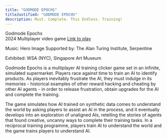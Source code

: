 ```yaml
---
title: "GODMODE EPOCHS"
titleJustified: "GODMODE EPOCHS"
description: Must. Complete. This Endless. Training!
---
```


Godmode Epochs<span class="dc-hide-on-large"><br>2024</span>
Multiplayer video game
<span class="dc-hide-on-small"><a href="https://godmodeepochs.com/" target="_blank">Link to play</a></span>

Music: Hero Image
Supported by: The Alan Turing Institute, Serpentine

Exhibited: WSA (NYC), Singapore Art Museum
<span class="dc-hide-on-large"><br>

Godmode Epochs is a multiplayer AI training clicker game set in an infinite, simulated supermarket. Players race against time to train an AI to identify products. As players inevitably frustrate the AI, they must indulge in its memories - historical examples of other reward hacking and cheating by other AI agents - in order to release frustration, obtain upgrades for the AI and complete the training.

The game simulates how AI trained on synthetic data comes to understand the world by asking players to assist an AI in the process, and it eventually develops into an exploration of unaligned AIs, retelling the stories of agents that found creative, uncanny ways to complete their training tasks. In a reciprocal training programme, players train AI to understand the world and the game trains players to understand AI.